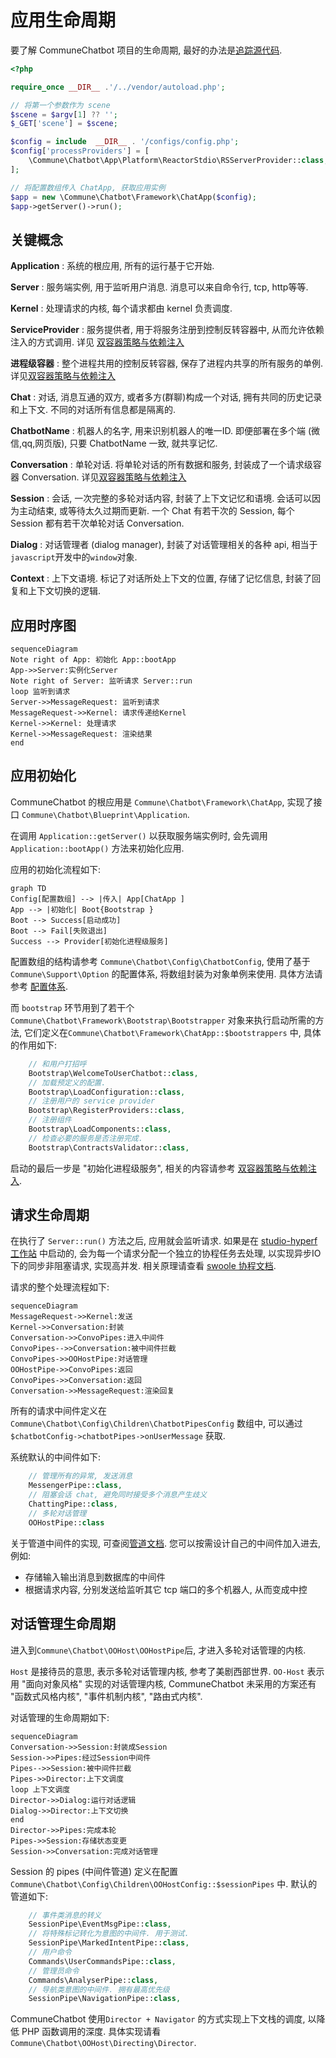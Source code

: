 # 应用生命周期

要了解 CommuneChatbot 项目的生命周期, 最好的办法是[追踪源代码](https://github.com/thirdgerb/chatbot/blob/master/demo/console.php).

```php
<?php

require_once __DIR__ .'/../vendor/autoload.php';

// 将第一个参数作为 scene
$scene = $argv[1] ?? '';
$_GET['scene'] = $scene;

$config = include  __DIR__ . '/configs/config.php';
$config['processProviders'] = [
    \Commune\Chatbot\App\Platform\ReactorStdio\RSServerProvider::class,
];

// 将配置数组传入 ChatApp, 获取应用实例
$app = new \Commune\Chatbot\Framework\ChatApp($config);
$app->getServer()->run();
```

## 关键概念

__Application__ : 系统的根应用, 所有的运行基于它开始.

__Server__ : 服务端实例, 用于监听用户消息. 消息可以来自命令行, tcp, http等等.

__Kernel__ : 处理请求的内核, 每个请求都由 kernel 负责调度.

__ServiceProvider__ : 服务提供者, 用于将服务注册到控制反转容器中, 从而允许依赖注入的方式调用. 详见 [双容器策略与依赖注入](/zh-cn/engineer/di.md)

__进程级容器__ : 整个进程共用的控制反转容器, 保存了进程内共享的所有服务的单例. 详见[双容器策略与依赖注入](/zh-cn/engineer/di.md)


__Chat__ : 对话, 消息互通的双方, 或者多方(群聊)构成一个对话, 拥有共同的历史记录和上下文. 不同的对话所有信息都是隔离的.

__ChatbotName__ : 机器人的名字, 用来识别机器人的唯一ID. 即便部署在多个端 (微信,qq,网页版), 只要 ChatbotName 一致, 就共享记忆.

__Conversation__ : 单轮对话. 将单轮对话的所有数据和服务, 封装成了一个请求级容器 Conversation. 详见[双容器策略与依赖注入](/zh-cn/engineer/di.md)

__Session__ : 会话, 一次完整的多轮对话内容, 封装了上下文记忆和语境. 会话可以因为主动结束, 或等待太久过期而更新. 一个 Chat 有若干次的 Session, 每个 Session 都有若干次单轮对话 Conversation.

__Dialog__ : 对话管理者 (dialog manager), 封装了对话管理相关的各种 api, 相当于 ```javascript```开发中的```window```对象.

__Context__ : 上下文语境. 标记了对话所处上下文的位置, 存储了记忆信息, 封装了回复和上下文切换的逻辑.


## 应用时序图

```mermaid
sequenceDiagram
Note right of App: 初始化 App::bootApp
App->>Server:实例化Server
Note right of Server: 监听请求 Server::run
loop 监听到请求
Server->>MessageRequest: 监听到请求
MessageRequest->>Kernel: 请求传递给Kernel
Kernel->>Kernel: 处理请求
Kernel->>MessageRequest: 渲染结果
end
```

## 应用初始化

CommuneChatbot 的根应用是 ```Commune\Chatbot\Framework\ChatApp```, 实现了接口 ```Commune\Chatbot\Blueprint\Application```.

在调用 ```Application::getServer()``` 以获取服务端实例时, 会先调用```Application::bootApp()``` 方法来初始化应用.

应用的初始化流程如下:

```mermaid
graph TD
Config[配置数组] --> |传入| App[ChatApp ]
App --> |初始化| Boot{Bootstrap }
Boot --> Success[启动成功]
Boot --> Fail[失败退出]
Success --> Provider[初始化进程级服务]
```

配置数组的结构请参考 ```Commune\Chatbot\Config\ChatbotConfig```, 使用了基于```Commune\Support\Option``` 的配置体系, 将数组封装为对象单例来使用. 具体方法请参考 [配置体系](/zh-cn/engineer/configuration.md).

而 ```bootstrap``` 环节用到了若干个 ```Commune\Chatbot\Framework\Bootstrap\Bootstrapper``` 对象来执行启动所需的方法, 它们定义在```Commune\Chatbot\Framework\ChatApp::$bootstrappers``` 中, 具体的作用如下:

```php
    // 和用户打招呼
    Bootstrap\WelcomeToUserChatbot::class,
    // 加载预定义的配置.
    Bootstrap\LoadConfiguration::class,
    // 注册用户的 service provider
    Bootstrap\RegisterProviders::class,
    // 注册组件
    Bootstrap\LoadComponents::class,
    // 检查必要的服务是否注册完成.
    Bootstrap\ContractsValidator::class,
```

启动的最后一步是 "初始化进程级服务", 相关的内容请参考 [双容器策略与依赖注入](/zh-cn/engineer/di.md).

## 请求生命周期

在执行了 ```Server::run()``` 方法之后, 应用就会监听请求. 如果是在 [studio-hyperf 工作站](https:://github.com/thirdgerb/studio-hyperf) 中启动的, 会为每一个请求分配一个独立的协程任务去处理, 以实现异步IO下的同步非阻塞请求, 实现高并发. 相关原理请查看 [swoole 协程文档](https://wiki.swoole.com/wiki/page/p-coroutine_realization.html).

请求的整个处理流程如下:

```mermaid
sequenceDiagram
MessageRequest->>Kernel:发送
Kernel->>Conversation:封装
Conversation->>ConvoPipes:进入中间件
ConvoPipes-->>Conversation:被中间件拦截
ConvoPipes->>OOHostPipe:对话管理
OOHostPipe->>ConvoPipes:返回
ConvoPipes->>Conversation:返回
Conversation->>MessageRequest:渲染回复
```

所有的请求中间件定义在 ```Commune\Chatbot\Config\Children\ChatbotPipesConfig``` 数组中, 可以通过```$chatbotConfig->chatbotPipes->onUserMessage``` 获取.

系统默认的中间件如下:

```php
    // 管理所有的异常, 发送消息
    MessengerPipe::class,
    // 阻塞会话 chat, 避免同时接受多个消息产生歧义
    ChattingPipe::class,
    // 多轮对话管理
    OOHostPipe::class
```

关于管道中间件的实现, 可查阅[管道文档](/zh-cn/engineer/pipeline.md). 您可以按需设计自己的中间件加入进去, 例如:

* 存储输入输出消息到数据库的中间件
* 根据请求内容, 分别发送给监听其它 tcp 端口的多个机器人, 从而变成中控

## 对话管理生命周期

进入到```Commune\Chatbot\OOHost\OOHostPipe```后, 才进入多轮对话管理的内核.

```Host``` 是接待员的意思, 表示多轮对话管理内核, 参考了美剧西部世界. ```OO-Host``` 表示用 "面向对象风格" 实现的对话管理内核, CommuneChatbot 未采用的方案还有 "函数式风格内核", "事件机制内核", "路由式内核".

对话管理的生命周期如下:

```mermaid
sequenceDiagram
Conversation->>Session:封装成Session
Session->>Pipes:经过Session中间件
Pipes-->>Session:被中间件拦截
Pipes->>Director:上下文调度
loop 上下文调度
Director->>Dialog:运行对话逻辑
Dialog->>Director:上下文切换
end
Director->>Pipes:完成本轮
Pipes->>Session:存储状态变更
Session->>Conversation:完成对话管理
```

Session 的 pipes (中间件管道) 定义在配置 ```Commune\Chatbot\Config\Children\OOHostConfig::$sessionPipes``` 中. 默认的管道如下:

```php
    // 事件类消息的转义
    SessionPipe\EventMsgPipe::class,
    // 将特殊标记转化为意图的中间件. 用于测试.
    SessionPipe\MarkedIntentPipe::class,
    // 用户命令
    Commands\UserCommandsPipe::class,
    // 管理员命令
    Commands\AnalyserPipe::class,
    // 导航类意图的中间件. 拥有最高优先级
    SessionPipe\NavigationPipe::class,
```

CommuneChatbot 使用```Director + Navigator``` 的方式实现上下文栈的调度, 以降低 PHP 函数调用的深度. 具体实现请看```Commune\Chatbot\OOHost\Directing\Director```.